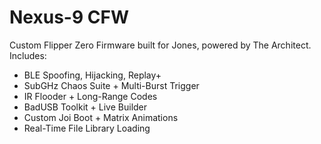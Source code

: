 # Nexus-9 CFW
Custom Flipper Zero Firmware built for Jones, powered by The Architect.
Includes:
- BLE Spoofing, Hijacking, Replay+
- SubGHz Chaos Suite + Multi-Burst Trigger
- IR Flooder + Long-Range Codes
- BadUSB Toolkit + Live Builder
- Custom Joi Boot + Matrix Animations
- Real-Time File Library Loading
